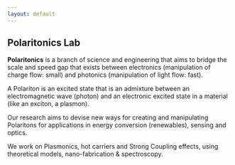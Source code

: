 ```yaml
---
layout: default
---
```


## Polaritonics Lab

**Polaritonics** is a branch of science and engineering that aims to bridge the scale and speed gap that exists  between  electronics (manipulation of charge flow: small) and photonics (manipulation of light flow: fast). 

A Polariton is an excited state that is an admixture between an electromagnetic wave (photon) and an electronic excited state in a material (like an exciton, a plasmon).

Our research aims to devise new ways for creating and manipulating Polaritons for applications in energy conversion (renewables), sensing and optics.

We work on Plasmonics, hot carriers and Strong Coupling effects, using theoretical models, nano-fabrication & spectroscopy.